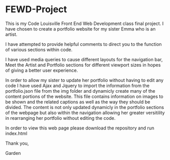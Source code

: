 # FEWD-Project
This is my Code Louisville Front End Web Development class final project.   I have chosen to create a portfolio website for my sister Emma who is an artist.

I have attempted to provide helpful comments to direct you to the function of various sections within code.

I have used media queries to cause different layouts for the navigation bar, Meet the Artist and Portfolio sections for different viewport sizes in hopes of giving a better user experience.

In order to allow my sister to update her portfolio without having to edit any code I have used Ajax and Jquery to import the information from the portfolio.json file from the img folder and dynamicly create many of the content portions of the website.  This file contains information on images to be shown and the related captions as well as the way they should be divided.   The content is not only updated dynamicly in the portfolio sections of the webpage but also within the navigation allowing her greater versitility in rearranging her portfolio without editing the code.

In order to view this web page please download the repository and run index.html

Thank you,

Garden
